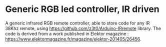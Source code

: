 # Generic RGB led controller, IR driven
A generic infrared RGB remote controller, able to store code for any IR 38Khz remote,
using https://github.com/z3t0/Arduino-IRremote library.
The code is derived from a work published in Elektor magazine : https://www.elektormagazine.fr/magazine/elektor-201405/26456.
